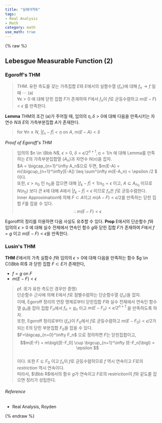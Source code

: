 ```yaml
---
title: "실해석학6"
tags:
- Real Analysis
- Math
category: math
use_math: true
---
```

{% raw %}
## Lebesgue Measurable Function (2)
### Egoroff's THM
> THM. 유한 측도를 갖는 가측집합 $E$와 $E$에서의 실함수열 {$f_n$}에 대해 $f_n \to f$ 일때 $\cdots$ (a)    
>$\forall \epsilon>0$ 에 대해 닫힌 집합 $F$가 존재하여 $F$에서 $f_n$이 $f$로 균등수렴하고 $m(E-F) < \epsilon$ 를 만족한다.

**Lemma**
THM의 조건 (a)가 주어질 때, 임의의 $\eta, \delta >0$에 대해 다음을 만족시키는 자연수 $N$과 $E$의 가측부분집합 $A$가 존재한다.
>for $\forall n \geq N$, $\vert f_n-f\vert <\eta$ on $A$,
>$m(E-A)<\delta$

*Proof of Egoroff's THM*
>임의의 $n \in \Bbb N$, $\epsilon>0$, $\delta = \epsilon / 2^{n+1}, \eta=1/n$ 에 대해 Lemma를 만족하는 $E$의 가측부분집합열 {$A_n$}과 자연수 $N(n)$을 잡자.   
>$A = \bigcap_{n=1}^\infty A_n$으로 두면, $m(E-A) = m(\bigcup_{n=1}^\infty[E-A]) \leq \sum^\infty m(E-A_n) < \epsilon /2 $ 이다.   
>또한, $\epsilon > n_0$ 인 $n_0$을 잡으면 대해 $\vert f_k-f\vert <1/n_0=\epsilon$ 이고, $A \subseteq A_{n_0}$ 이므로 $N(n_0)$ 보다 큰 $k$에 대해 $A$에서 $\vert f_k-f\vert <\epsilon$ 이므로 $f_n$은 $f$로 균등수렴한다.   
>Inner Approximation에 의해 $F \subset A$이고 $m(A-F)<\epsilon/2$를 만족하는 닫힌 집합 $F$를 잡을 수 있다.   
>$$\therefore m(E-F) < \epsilon$$

Egoroff의 정리를 이용하면 다음 사실도 유추할 수 있다.
**Prop** E에서의 단순함수 $f$와 임의의 $\epsilon>0$ 에 대해 실수 전체에서 연속인 함수 $g$와 닫힌 집합 $F$가 존재하여 $F$에서 $f=g$ 이고 $m(E-F)<\epsilon$을 만족한다.

### Lusin's THM
**THM** $E$에서의 가측 실함수 $f$와 임의의 $\epsilon>0$에 대해 다음을 만족하는 함수 $g \in C(\Bbb R)$ 과 닫힌 집합 $F \subset E$가 존재한다,
+ $f=g$ on $F$
+ $m(E-F)<\epsilon$

>pf. (E가 유한 측도인 경우만 증명)   
>단순함수 근사에 의해 E에서 $f$로 점별수렴하는 단순함수열 {$f_n$}을 잡자.   
>이때, Egoroff 정리의 연장 명제로부터 닫힌집합 $F$와 실수 전체에서 연속인 함수열 $g_n$을 잡아 집합 $F_n$에서 $f_n=g_n$ 이고 $m(E-F_n)<\epsilon/2^{n+1}$ 을 만족하도록 하자.   
>또한, Egoroff 정리로부터 {$f_n$}이 $F_0$에서 $f$로 균등수렴하고 $m(E-F_0)<\epsilon/2$가 되는 E의 닫힌 부분집합 $F_0$을 잡을 수 있다.   
>$F=\bigcap_{n=0}^\infty F_n$ 으로 정의하면 $F$는 닫힌집합이고,   
>$$m(E-F) = m\bigl([E-F_0] \cup \bigcup_{n=1}^\infty [E-F_n]\bigl) < \epsilon $$    
>이다. 또한 $F \subseteq F_0$ 이고 $f_n$이 $f$로 균등수렴하므로 $f$ 역시 연속이고 $F$로의 *restriction* 역시 연속이다.   
> 따라서, $\Bbb R$에서의 함수 $g$가 연속이고 $F$로의 restriction이 $f$와 같도롣 잡으면 정리가 성립한다. 



###### Reference
 - Real Analysis, Royden

{% endraw %}
